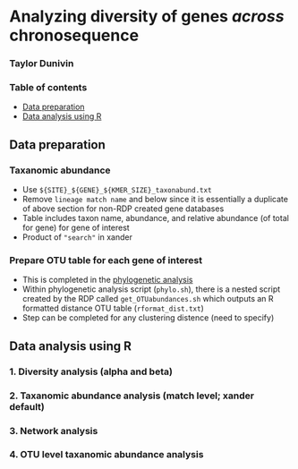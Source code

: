 # Analyzing diversity of genes *across* chronosequence
### Taylor Dunivin

### Table of contents
* [Data preparation](https://github.com/ShadeLab/Xander_arsenic/tree/master/diversity_analysis#data-preparation)
* [Data analysis using R](https://github.com/ShadeLab/Xander_arsenic/tree/master/diversity_analysis#data-analysis-using-r)

## Data preparation
### Taxanomic abundance
 * Use ```${SITE}_${GENE}_${KMER_SIZE}_taxonabund.txt``` 
 * Remove `lineage match name` and below since it is essentially a duplicate of above section for non-RDP created gene databases
 * Table includes taxon name, abundance, and relative abundance (of total for gene) for gene of interest
 * Product of ` "search" ` in xander

### Prepare OTU table for each gene of interest
* This is completed in the [phylogenetic analysis](https://github.com/ShadeLab/Xander_arsenic/tree/master/phylogenetic_analysis)
* Within phylogenetic analysis script (`phylo.sh`), there is a nested script created by the RDP called `get_OTUabundances.sh` which outputs an R formatted distance OTU table (`rformat_dist.txt`)
* Step can be completed for any clustering distence (need to specify)

## Data analysis using R 
### 1. Diversity analysis (alpha and beta)


### 2. Taxanomic abundance analysis (match level; xander default)


### 3. Network analysis


### 4. OTU level taxanomic abundance analysis
